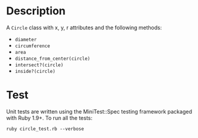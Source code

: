 # Description

A `Circle` class with x, y, r attributes and the following methods:

  + `diameter`
  + `circumference`
  + `area`
  + `distance_from_center(circle)`
  + `intersect?(circle)`
  + `inside?(circle)`

# Test

Unit tests are written using the MiniTest::Spec testing framework packaged with Ruby 1.9+. To run all the tests:

    ruby circle_test.rb --verbose